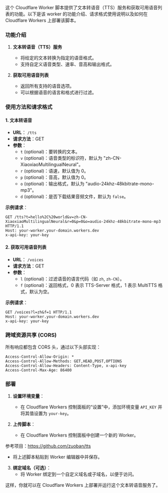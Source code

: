 这个 Cloudflare Worker 脚本提供了文本转语音（TTS）服务和获取可用语音列表的功能。以下是该 worker 的功能介绍、请求格式使用说明以及如何在 Cloudflare Workers 上部署该脚本。

### 功能介绍

1. **文本转语音（TTS）服务**
   - 将给定的文本转换为指定的语音格式。
   - 支持自定义语音类型、速率、音高和输出格式。
   
2. **获取可用语音列表**
   - 返回所有支持的语音选项。
   - 可以根据语音的语言和格式进行过滤。

### 使用方法和请求格式

#### 1. 文本转语音

- **URL**： `/tts`
- **请求方法**：GET
- **参数**：
  - `t` (optional)：要转换的文本。
  - `v` (optional)：语音类型的标识符，默认为 "zh-CN-XiaoxiaoMultilingualNeural"。
  - `r` (optional)：语速，默认值为 0。
  - `p` (optional)：音高，默认值为 0。
  - `o` (optional)：输出格式，默认为 "audio-24khz-48kbitrate-mono-mp3"。
  - `d` (optional)：是否下载结果音频文件，默认为 `false`。

**示例请求**：

```http
GET /tts?t=hello%2C%20world&v=zh-CN-XiaoxiaoMultilingualNeural&r=0&p=0&o=audio-24khz-48kbitrate-mono-mp3 HTTP/1.1
Host: your-worker.your-domain.workers.dev
x-api-key: your-key
```

#### 2. 获取可用语音列表

- **URL**： `/voices`
- **请求方法**：GET
- **参数**：
  - `l` (optional)：过滤语音的语言代码（如 `zh`, `zh-CN`）。
  - `f` (optional)：返回格式，0 表示 TTS-Server 格式，1 表示 MultiTTS 格式，默认为空。

**示例请求**：

```http
GET /voices?l=zh&f=1 HTTP/1.1
Host: your-worker.your-domain.workers.dev
x-api-key: your-key
```

### 跨域资源共享 (CORS)

所有响应都包含 CORS 头，通过以下头部实现：

```http
Access-Control-Allow-Origin: *
Access-Control-Allow-Methods: GET,HEAD,POST,OPTIONS
Access-Control-Allow-Headers: Content-Type, x-api-key
Access-Control-Max-Age: 86400
```

### 部署

1. **设置环境变量**：
   - 在 Cloudflare Workers 控制面板的“设置”中，添加环境变量 `API_KEY` 并将其值设置为 `your-key`。

2. **上传脚本**：
   - 在 Cloudflare Workers 控制面板中创建一个新的 Worker。
  


参考项目：https://github.com/zuoban/tts
   - 将上述脚本粘贴到 Worker 编辑器中并保存。

3. **绑定域名（可选）**：
   - 将 Worker 绑定到一个自定义域名或子域名，以便于访问。

这样，你就可以在 Cloudflare Workers 上部署并运行这个文本转语音服务了。
